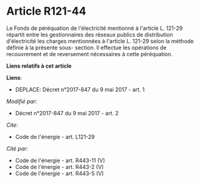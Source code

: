 # Article R121-44

Le Fonds de péréquation de l'électricité mentionné à l'article L. 121-29 répartit entre les gestionnaires des réseaux publics
de distribution d'électricité les charges mentionnées à l'article L. 121-29 selon la méthode définie à la présente sous-
section. Il effectue les opérations de recouvrement et de reversement nécessaires à cette péréquation.

**Liens relatifs à cet article**

**Liens**:

  - DEPLACE: Décret n°2017-847 du 9 mai 2017 - art. 1

_Modifié par_:

  - Décret n°2017-847 du 9 mai 2017 - art. 2

_Cite_:

  - Code de l'énergie - art. L121-29

_Cité par_:

  - Code de l'énergie - art. R443-11 (V)
  - Code de l'énergie - art. R443-2 (V)
  - Code de l'énergie - art. R443-5 (V)
